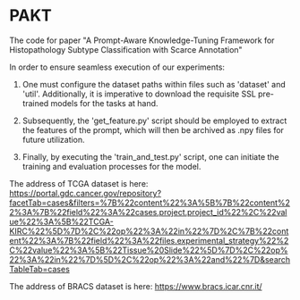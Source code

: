 # PAKT
The code for paper "A Prompt-Aware Knowledge-Tuning Framework for Histopathology Subtype Classification with Scarce Annotation"

In order to ensure seamless execution of our experiments:

1. One must configure the dataset paths within files such as 'dataset' and 'util'. Additionally, it is imperative to download the requisite SSL pre-trained models for the tasks at hand.
   
2. Subsequently, the 'get_feature.py' script should be employed to extract the features of the prompt, which will then be archived as .npy files for future utilization.
  
3. Finally, by executing the 'train_and_test.py' script, one can initiate the training and evaluation processes for the model.

The address of TCGA dataset is here: https://portal.gdc.cancer.gov/repository?facetTab=cases&filters=%7B%22content%22%3A%5B%7B%22content%22%3A%7B%22field%22%3A%22cases.project.project_id%22%2C%22value%22%3A%5B%22TCGA-KIRC%22%5D%7D%2C%22op%22%3A%22in%22%7D%2C%7B%22content%22%3A%7B%22field%22%3A%22files.experimental_strategy%22%2C%22value%22%3A%5B%22Tissue%20Slide%22%5D%7D%2C%22op%22%3A%22in%22%7D%5D%2C%22op%22%3A%22and%22%7D&searchTableTab=cases

The address of BRACS dataset is here: https://www.bracs.icar.cnr.it/
